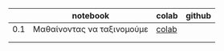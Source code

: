|                         | notebook                   | colab                                                        | github |
| ----------------------- | -------------------------- | ------------------------------------------------------------ | ------ |
| <span id=0.1>0.1</span> | Μαθαίνοντας να ταξινομούμε | [colab](https://colab.research.google.com/drive/14iHo-hb3XGvgZ3PJh9nu_9OQ25nVfFXp?usp=sharing) |        |
|                         |                            |                                                              |        |
|                         |                            |                                                              |        |

